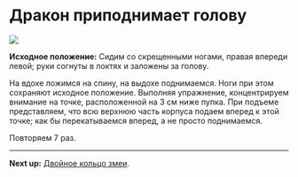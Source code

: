 # Дракон приподнимает голову

![](../img/16.png)

**Исходное положение:** Сидим со скрещенными ногами, правая впереди левой; руки
согнуты в локтях и заложены за голову.

На вдохе ложимся на спину, на выдохе поднимаемся. Ноги при этом сохраняют
исходное положение. Выполняя упражнение, концентрируем внимание
на точке, расположенной на 3 см ниже пупка. При подъеме представляем, что всю
верхнюю часть корпуса подаем вперед к этой точке; как бы перекатываемся вперед,
а не просто поднимаемся.

Повторяем 7 раз.

***

**Next up:** [Двойное кольцо змеи](../17).
